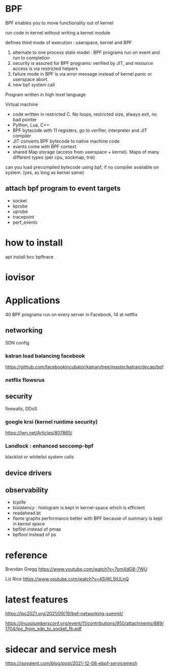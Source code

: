 
# BPF

BPF enables you to move functionality out of kernel

run code in kernel without writing a kernel module

defines third mode of execution : userspace, kernel and BPF

1. alternate to one process state model : BPF programs run on event and run to completion
2. security is assured for BPF programs: verified by JIT, and resource access is via restricted helpers
3. failure mode in BPF is via error message instead of kernel panic or userspace abort.
4. new bpf system call

Program written in high level language

Virtual machine 
* code written in restricted C.  No loops, restricted size, always exit, no bad pointer
* Python, Lua, C++
* BPF bytecode with 11 registers, go to verifier, interpreter and JIT compiler
* JIT converts BPF bytecode to native machine code
* events come with BPF context
* shared Map storage (access from userspace + kernel).   Maps of many different types (per cpu, sockmap, trie)

can you load precompiled bytecode using bpf, if no compiler available on system. (yes, as long as kernel same)

## attach bpf program to event targets

* socket
* kprobe
* uprobe
* tracepoint
* perf_events

# how to install

apt install bcc bpftrace

# iovisor

# Applications

40 BPF programs run on every server in Facebook, 14 at netflix

## networking

SDN config

### katran load balancing facebook

https://github.com/facebookincubator/katran/tree/master/katran/decap/bpf

### netflix flowsrus

## security 

firewalls, DDoS

### google krsi (kernel runtime security)

https://lwn.net/Articles/807865/

### Landlock : enhanced seccomp-bpf 

blacklist or whitelist system calls

## device drivers

## observability

* tcplife
* biolatency : histogram is kept in kernel-space which is efficient
* readahead.bt
* flame graphs performance better with BPF because of summary is kept in kernel space 
* bpflist instead of pmap
* bpftool instead of ps

# reference

Brendan Gregg
https://www.youtube.com/watch?v=7pmXdG8-7WU

Liz Rice
https://www.youtube.com/watch?v=4SiWL5tULnQ

# latest features

https://lpc2021.org/2021/09/19/bpf-networking-summit/

https://linuxplumbersconf.org/event/11/contributions/950/attachments/889/1704/lpc_from_xdp_to_socket_fb.pdf

# sidecar and service mesh

https://isovalent.com/blog/post/2021-12-08-ebpf-servicemesh
